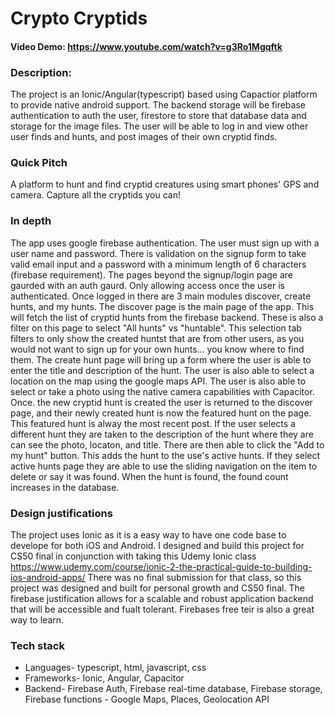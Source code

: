 #  Crypto Cryptids
#### Video Demo:  https://www.youtube.com/watch?v=g3Ro1Mgqftk

### Description:
The project is an Ionic/Angular(typescript) based using Capactior platform to provide native android support.
The backend storage will be firebase authentication to auth the user, firestore to store that database data and storage for the image files.
The user will be able to log in and view other user finds and hunts, and post images of their own cryptid finds.

### Quick Pitch
A platform to hunt and find cryptid creatures using smart phones' GPS and camera. Capture all the cryptids you can!

### In depth
The app uses google firebase authentication. The user must sign up with a user name and password. There is validation on the signup form to take valid email input and a password with a minimum length of 6 characters (firebase requirement).
The pages beyond the signup/login page are gaurded with an auth gaurd. Only allowing access once the user is authenticated. Once logged in there are 3 main modules discover, create hunts, and my hunts.
The discover page is the main page of the app. This will fetch the list of cryptid hunts from the firebase backend. These is also a filter on this page to select "All hunts" vs "huntable". This selection tab filters to only show the created huntst that are from other users, as you would not want to sign up for your own hunts... you know where to find them.
The create hunt page will bring up a form where the user is able to enter the title and description of the hunt. The user is also able to select a location on the map using the google maps API. The user is also able to select or take a photo using the native camera capabilities with Capacitor.
Once. the new cryptid hunt is created the user is returned to the discover page, and their newly created hunt is now the featured hunt on the page. This featured hunt is alway the most recent post.
If the user selects a different hunt they are taken to the description of the hunt where they are can see the photo, locaton, and title. There are then able to click the "Add to my hunt" button. This adds the hunt to the use's active hunts. If they select active hunts page they are able to use the sliding navigation on the item to delete or say it was found.
When the hunt is found, the found count increases in the database.

### Design justifications
The project uses Ionic as it is a easy way to have one code base to develope for both iOS and Android. I designed and build this project for CS50 final in conjunction with taking this Udemy Ionic class https://www.udemy.com/course/ionic-2-the-practical-guide-to-building-ios-android-apps/
There was no final submission for that class, so this project was designed and built for personal growth and CS50 final. The firebase justification allows for a scalable and robust application backend that will be accessible and fualt tolerant. Firebases free teir is also a great way to learn.

### Tech stack
- Languages- typescript, html, javascript, css
- Frameworks- Ionic, Angular, Capacitor
- Backend- Firebase Auth, Firebase real-time database, Firebase storage, Firebase functions - Google Maps, Places, Geolocation API

